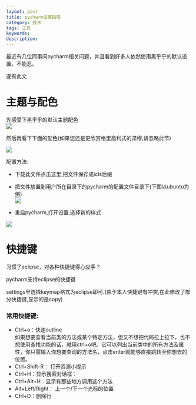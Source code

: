 ```yaml
---
layout: post
title: pycharm设置指南
category: 技术
tags: 工具
keywords: 
description: 
---
```


最近有几位同事问pycharm相关问题，并且看到好多人依然使用黑乎乎的默认设置，不能忍。

遂有此文

# 主题与配色 #

先感受下黑乎乎的默认主题配色  
![](http://i.imgur.com/WfDKcCZ.png)

然后再看下下面的配色(如果您还是更欣赏格里高利式的肃穆,请忽略此节)

![](http://i.imgur.com/5Q2wu4j.png)

配置方法:



- 下载此文件点击这里,把文件保存成icls后缀
- 把文件放置到用户所在目录下的pycharm的配置文件目录下(下图以ubuntu为例)  
![](http://i.imgur.com/ggWMKMs.png)

- 重启pycharm,打开设置,选择新的样式

 ![](http://i.imgur.com/QSvKinH.png)

# 快捷键 #

习惯了eclipse，对各种快捷键得心应手？

pycharm支持eclipse的快捷键

settings里选择keymap格式为eclipse即可.(由于本人快捷键有冲突,在此修改了部分快捷键,显示的是copy)

### 常用快捷键: ###

- Ctrl+o：快速outline  
  如果想要查看当前类的方法或某个特定方法，但又不想把代码拉上拉下，也不想使用查找功能的话，就用ctrl+o吧。它可以列出当前类中的所有方法及属性，你只需输入你想要查询的方法名，点击enter就能够直接跳转至你想去的位置。
- Ctrl+Shift-R： 打开资源小提示
- Ctrl+H：显示搜索对话框：
- Ctrl+Alt+H：显示有那些地方调用这个方法
- Alt+Left/Right： 上一个/下一个光标的位置
- Ctrl+D：删除行